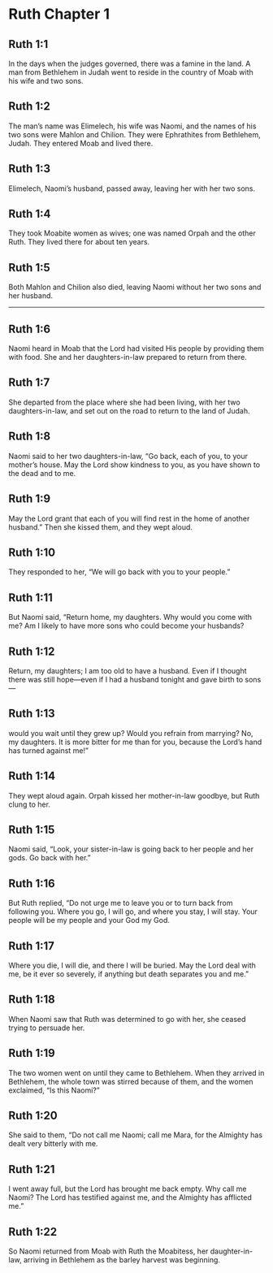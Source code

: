 # Ruth Chapter 1

## Ruth 1:1

In the days when the judges governed, there was a famine in the land. A man from Bethlehem in Judah went to reside in the country of Moab with his wife and two sons.

## Ruth 1:2

The man’s name was Elimelech, his wife was Naomi, and the names of his two sons were Mahlon and Chilion. They were Ephrathites from Bethlehem, Judah. They entered Moab and lived there.

## Ruth 1:3

Elimelech, Naomi’s husband, passed away, leaving her with her two sons.

## Ruth 1:4

They took Moabite women as wives; one was named Orpah and the other Ruth. They lived there for about ten years.

## Ruth 1:5

Both Mahlon and Chilion also died, leaving Naomi without her two sons and her husband.

---

## Ruth 1:6

Naomi heard in Moab that the Lord had visited His people by providing them with food. She and her daughters-in-law prepared to return from there.

## Ruth 1:7

She departed from the place where she had been living, with her two daughters-in-law, and set out on the road to return to the land of Judah.

## Ruth 1:8

Naomi said to her two daughters-in-law, “Go back, each of you, to your mother’s house. May the Lord show kindness to you, as you have shown to the dead and to me.

## Ruth 1:9

May the Lord grant that each of you will find rest in the home of another husband.” Then she kissed them, and they wept aloud.

## Ruth 1:10

They responded to her, “We will go back with you to your people.”

## Ruth 1:11

But Naomi said, “Return home, my daughters. Why would you come with me? Am I likely to have more sons who could become your husbands?

## Ruth 1:12

Return, my daughters; I am too old to have a husband. Even if I thought there was still hope—even if I had a husband tonight and gave birth to sons—

## Ruth 1:13

would you wait until they grew up? Would you refrain from marrying? No, my daughters. It is more bitter for me than for you, because the Lord’s hand has turned against me!”

## Ruth 1:14

They wept aloud again. Orpah kissed her mother-in-law goodbye, but Ruth clung to her.

## Ruth 1:15

Naomi said, “Look, your sister-in-law is going back to her people and her gods. Go back with her.”

## Ruth 1:16

But Ruth replied, “Do not urge me to leave you or to turn back from following you. Where you go, I will go, and where you stay, I will stay. Your people will be my people and your God my God.

## Ruth 1:17

Where you die, I will die, and there I will be buried. May the Lord deal with me, be it ever so severely, if anything but death separates you and me.”

## Ruth 1:18

When Naomi saw that Ruth was determined to go with her, she ceased trying to persuade her.

## Ruth 1:19

The two women went on until they came to Bethlehem. When they arrived in Bethlehem, the whole town was stirred because of them, and the women exclaimed, “Is this Naomi?”

## Ruth 1:20

She said to them, “Do not call me Naomi; call me Mara, for the Almighty has dealt very bitterly with me.

## Ruth 1:21

I went away full, but the Lord has brought me back empty. Why call me Naomi? The Lord has testified against me, and the Almighty has afflicted me.”

## Ruth 1:22

So Naomi returned from Moab with Ruth the Moabitess, her daughter-in-law, arriving in Bethlehem as the barley harvest was beginning.
